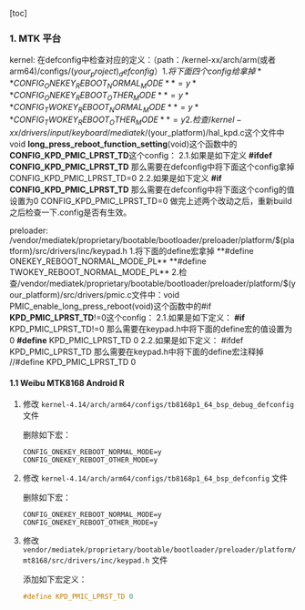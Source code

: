 [toc]

### 1. MTK 平台

kernel:
在defconfig中检查对应的定义：（path：/kernel-xx/arch/arm(或者arm64)/configs/$(your_project)_defconfig）
1.将下面四个config给拿掉
**CONFIG_ONEKEY_REBOOT_NORMAL_MODE**=y
**CONFIG_ONEKEY_REBOOT_OTHER_MODE**=y
**CONFIG_TWOKEY_REBOOT_NORMAL_MODE**=y
**CONFIG_TWOKEY_REBOOT_OTHER_MODE**=y
2.检查/kernel-xx/drivers/input/keyboard/mediatek/$(your_platform)/hal_kpd.c这个文件中void **long_press_reboot_function_setting**(void)这个函数中的**CONFIG_KPD_PMIC_LPRST_TD**这个config：
2.1.如果是如下定义
**#ifdef CONFIG_KPD_PMIC_LPRST_TD**
那么需要在defconfig中将下面这个config拿掉
CONFIG_KPD_PMIC_LPRST_TD=0
2.2.如果是如下定义
**#if CONFIG_KPD_PMIC_LPRST_TD**
那么需要在defconfig中将下面这个config的值设置为0
CONFIG_KPD_PMIC_LPRST_TD=0
做完上述两个改动之后，重新build之后检查一下.config是否有生效。

preloader:
/vendor/mediatek/proprietary/bootable/bootloader/preloader/platform/$(platform)/src/drivers/inc/keypad.h
1.将下面的define宏拿掉
**#define ONEKEY_REBOOT_NORMAL_MODE_PL**
**#define TWOKEY_REBOOT_NORMAL_MODE_PL**
2.检查/vendor/mediatek/proprietary/bootable/bootloader/preloader/platform/$(your_platform)/src/drivers/pmic.c文件中：void PMIC_enable_long_press_reboot(void)这个函数中的#if **KPD_PMIC_LPRST_TD**!=0这个config：
2.1.如果是如下定义：
**#if** KPD_PMIC_LPRST_TD!=0
那么需要在keypad.h中将下面的define宏的值设置为0
**#define** KPD_PMIC_LPRST_TD 0
2.2.如果是如下定义：
\#ifdef KPD_PMIC_LPRST_TD
那么需要在keypad.h中将下面的define宏注释掉
//#define KPD_PMIC_LPRST_TD 0

#### 1.1 Weibu MTK8168 Android R

1. 修改 `kernel-4.14/arch/arm64/configs/tb8168p1_64_bsp_debug_defconfig` 文件

   删除如下宏：

   ```
   CONFIG_ONEKEY_REBOOT_NORMAL_MODE=y
   CONFIG_ONEKEY_REBOOT_OTHER_MODE=y
   ```

2. 修改 `kernel-4.14/arch/arm64/configs/tb8168p1_64_bsp_defconfig` 文件

   删除如下宏：

   ```
   CONFIG_ONEKEY_REBOOT_NORMAL_MODE=y
   CONFIG_ONEKEY_REBOOT_OTHER_MODE=y
   ```

3. 修改 `vendor/mediatek/proprietary/bootable/bootloader/preloader/platform/mt8168/src/drivers/inc/keypad.h` 文件

   添加如下宏定义：

   ```h
   #define KPD_PMIC_LPRST_TD 0
   ```

   